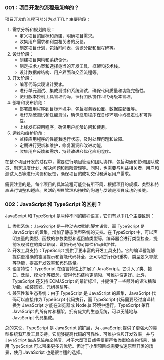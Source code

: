 ### 001：项目开发的流程是怎样的？

项目开发的流程可以分为以下几个主要阶段：

1. 需求分析和规划阶段：
   - 定义项目的目标和范围，明确项目需求。
   - 收集用户需求和利益相关者的反馈。
   - 制定项目计划，包括时间表、资源分配和里程碑等。
2. 设计阶段：
   - 创建项目架构和系统设计。
   - 制定技术方案和选择适当的开发工具、框架和技术栈。
   - 设计数据库结构、用户界面和交互流程等。
3. 开发阶段：
   - 编写代码实现设计要求。
   - 进行单元测试、集成测试和系统测试，确保代码质量和功能完备性。
   - 使用版本控制工具管理代码，保持团队协作和代码版本管理。
4. 部署和发布阶段：
   - 部署应用程序到目标环境中，包括服务器设置、数据库配置等。
   - 进行系统测试和性能测试，确保应用程序在目标环境中的稳定性和可靠性。
   - 上线发布应用程序，确保用户能够访问和使用。
5. 运维和维护阶段：
   - 监控应用程序的性能和运行状态，及时处理问题和故障。
   - 定期进行更新和维护，修复漏洞和改进功能。
   - 收集用户反馈和需求，持续改进和优化应用程序。

在整个项目开发的过程中，需要进行项目管理和团队协作，包括沟通和协调团队成员、制定进度计划、解决问题和风险管理等。同时，也需要与利益相关者、用户和测试人员等进行沟通和反馈，确保项目的成功交付和满足用户需求。

需要注意的是，每个项目的具体流程可能会有所不同，根据项目的规模、类型和特点进行调整和适应。灵活的项目管理和持续的沟通与反馈是项目成功的关键。

### 002：JavaScript 和 TypeScript 的区别？

JavaScript 和 TypeScript 是两种不同的编程语言，它们有以下几个主要区别：

1. 类型系统：JavaScript 是一种动态类型的脚本语言，而 TypeScript 是 JavaScript 的超集，增加了静态类型系统的支持。在 TypeScript 中，可以声明变量的类型、函数的参数类型和返回值类型等，编译器会进行类型检查，提前发现潜在的类型错误，增加代码的可靠性和可维护性。
2. 开发工具支持：TypeScript 提供了更丰富的开发工具支持。它的编译器能够提供更准确的错误提示和智能代码补全，还可以进行代码重构、类型定义导航等功能，提高开发效率和代码质量。
3. 语言特性：TypeScript 在语言特性上扩展了 JavaScript。它引入了类、接口、泛型、模块化等概念，使得代码结构更清晰、可维护性更好。此外，TypeScript 还支持 ECMAScript 的最新标准，并提供了一些额外的语法糖和功能，如装饰器、元组类型等。
4. 兼容性和生态系统：由于 TypeScript 是 JavaScript 的超集，JavaScript 代码可以直接作为 TypeScript 代码执行，而 TypeScript 代码需要经过编译转换为 JavaScript 才能在浏览器或 Node.js 环境中运行。TypeScript 兼容 JavaScript 的所有库和框架，拥有庞大的生态系统，可以无缝地与 JavaScript 代码集成。

总的来说，TypeScript 是 JavaScript 的扩展，为 JavaScript 提供了更强大的类型系统和开发工具支持。它能够提高代码的可靠性、可维护性和开发效率，并与 JavaScript 生态系统完全兼容。对于大型项目或需要更严格类型检查的场景，使用 TypeScript 可以带来更多的优势。但对于小型项目或需要快速原型开发的场景，使用 JavaScript 也是很合适的选择。